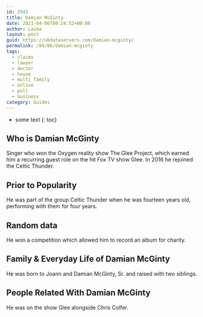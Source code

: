 ```yaml
---
id: 2943
title: Damian McGinty
date: 2021-04-06T00:24:52+00:00
author: Laima
layout: post
guid: https://ukdataservers.com/damian-mcginty/
permalink: /04/06/damian-mcginty
tags:
  - claims
  - lawyer
  - doctor
  - house
  - multi family
  - online
  - poll
  - business
category: Guides
---
```


* some text
{: toc}


## Who is Damian McGinty
                  
                  
                  
Singer who won the Oxygen reality show The Glee Project, which earned him a recurring guest role on the hit Fox TV show Glee. In 2016 he rejoined the Celtic Thunder.
                  
              
            
              
            
                
                
                
## Prior to Popularity
                  
                  
                  
He was part of the group Celtic Thunder when he was fourteen years old, performing with them for four years.
                  
              
            
              
            
                
                
                
## Random data
                  
                  
                  
He won a competition which allowed him to record an album for charity.
                  
              
            
              
            
                
                
                
## Family & Everyday Life of Damian McGinty
                  
                  
                  
He was born to Joann and Damian McGinty, Sr. and raised with two siblings.
                  
              
            
              
            
                
                
                
## People Related With Damian McGinty
                  
                  
                  
He was on the show Glee alongside Chris Colfer.
                  
              
            
              
            
                
              
            
              
              
            
            
              
            
          
          
          